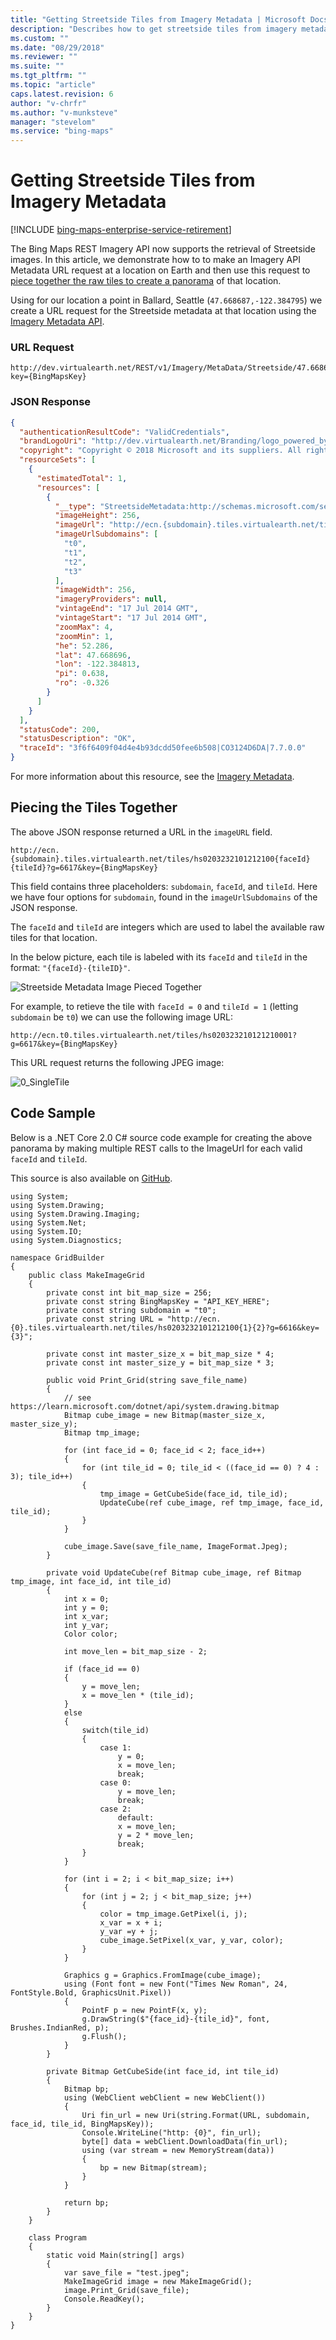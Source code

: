 ```yaml
---
title: "Getting Streetside Tiles from Imagery Metadata | Microsoft Docs"
description: "Describes how to get streetside tiles from imagery metadata and provides the URL request, the JSON response, and code samples."
ms.custom: ""
ms.date: "08/29/2018"
ms.reviewer: ""
ms.suite: ""
ms.tgt_pltfrm: ""
ms.topic: "article"
caps.latest.revision: 6
author: "v-chrfr"
ms.author: "v-munksteve"
manager: "stevelom"
ms.service: "bing-maps"
---
```


# Getting Streetside Tiles from Imagery Metadata

[!INCLUDE [bing-maps-enterprise-service-retirement](../includes/bing-maps-enterprise-service-retirement.md)]

The Bing Maps REST Imagery API now supports the retrieval of Streetside images. In this article, we demonstrate how to to make an Imagery API Metadata URL request at a location on Earth and then use this request to [piece together the raw tiles to create a panorama](#panorama) of that location.

Using for our location a point in Ballard, Seattle (`47.668687,-122.384795`) we create a URL request for the Streetside metadata at that location using the [Imagery Metadata API](../rest-services/imagery/get-imagery-metadata.md).

### URL Request

```url
http://dev.virtualearth.net/REST/v1/Imagery/MetaData/Streetside/47.668687,-122.384795?key={BingMapsKey}
```

### JSON Response

```json
{
  "authenticationResultCode": "ValidCredentials",
  "brandLogoUri": "http://dev.virtualearth.net/Branding/logo_powered_by.png",
  "copyright": "Copyright © 2018 Microsoft and its suppliers. All rights reserved. This API cannot be accessed and the content and any results may not be used, reproduced or transmitted in any manner without express written permission from Microsoft Corporation.",
  "resourceSets": [
    {
      "estimatedTotal": 1,
      "resources": [
        {
          "__type": "StreetsideMetadata:http://schemas.microsoft.com/search/local/ws/rest/v1",
          "imageHeight": 256,
          "imageUrl": "http://ecn.{subdomain}.tiles.virtualearth.net/tiles/hs0203232101212100{faceId}{tileId}?g=6617&key={BingMapsKey}",
          "imageUrlSubdomains": [
            "t0",
            "t1",
            "t2",
            "t3"
          ],
          "imageWidth": 256,
          "imageryProviders": null,
          "vintageEnd": "17 Jul 2014 GMT",
          "vintageStart": "17 Jul 2014 GMT",
          "zoomMax": 4,
          "zoomMin": 1,
          "he": 52.286,
          "lat": 47.668696,
          "lon": -122.384813,
          "pi": 0.638,
          "ro": -0.326
        }
      ]
    }
  ],
  "statusCode": 200,
  "statusDescription": "OK",
  "traceId": "3f6f6409f04d4e4b93dcdd50fee6b508|CO3124D6DA|7.7.0.0"
}
```

For more information about this resource, see the [Imagery Metadata](../rest-services/imagery/imagery-metadata.md).

<a name="panorama"></a>
## Piecing the Tiles Together

The above JSON response returned a URL in the `imageURL` field. 

```url
http://ecn.{subdomain}.tiles.virtualearth.net/tiles/hs0203232101212100{faceId}{tileId}?g=6617&key={BingMapsKey}
```
This field contains three placeholders: `subdomain`, `faceId`, and `tileId`. Here we have four options for `subdomain`, found in the `imageUrlSubdomains` of the JSON response. 

The `faceId` and `tileId` are integers which are used to label the available raw tiles for that location. 

In the below picture, each tile is labeled with its `faceId` and `tileId` in the format: `"{faceId}-{tileID}"`.

![Streetside Metadata Image Pieced Together](media/MetaDataSample.jpg)

For example, to retieve the tile with `faceId = 0` and `tileId = 1` (letting `subdomain` be `t0`) we can use the following image URL:

```url
http://ecn.t0.tiles.virtualearth.net/tiles/hs020323210121210001?g=6617&key={BingMapsKey}
``` 

This URL request returns the following JPEG image:

![0_SingleTile](media/SingleTile.jpg)

## Code Sample

Below is a .NET Core 2.0 C# source code example for creating the above panorama by making multiple REST calls to the ImageUrl for each valid `faceId` and `tileId`.

This source is also available on [GitHub](https://github.com/v-chrfr/GridBuilder).

```Csharp
using System;
using System.Drawing;
using System.Drawing.Imaging;
using System.Net;
using System.IO;
using System.Diagnostics;

namespace GridBuilder
{
    public class MakeImageGrid
    {
        private const int bit_map_size = 256;
        private const string BingMapsKey = "API_KEY_HERE";
        private const string subdomain = "t0";
        private const string URL = "http://ecn.{0}.tiles.virtualearth.net/tiles/hs0203232101212100{1}{2}?g=6616&key={3}";

        private const int master_size_x = bit_map_size * 4;
        private const int master_size_y = bit_map_size * 3;

        public void Print_Grid(string save_file_name)
        {
            // see https://learn.microsoft.com/dotnet/api/system.drawing.bitmap
            Bitmap cube_image = new Bitmap(master_size_x, master_size_y);
            Bitmap tmp_image;

            for (int face_id = 0; face_id < 2; face_id++)
            {
                for (int tile_id = 0; tile_id < ((face_id == 0) ? 4 : 3); tile_id++)
                {
                    tmp_image = GetCubeSide(face_id, tile_id);
                    UpdateCube(ref cube_image, ref tmp_image, face_id, tile_id);
                }
            }

            cube_image.Save(save_file_name, ImageFormat.Jpeg);
        }

        private void UpdateCube(ref Bitmap cube_image, ref Bitmap tmp_image, int face_id, int tile_id)
        {
            int x = 0;
            int y = 0;
            int x_var;
            int y_var;
            Color color;

            int move_len = bit_map_size - 2;

            if (face_id == 0)
            {
                y = move_len;
                x = move_len * (tile_id);
            }
            else
            {
                switch(tile_id)
                {
                    case 1:
                        y = 0;
                        x = move_len;
                        break;
                    case 0:
                        y = move_len;
                        break;
                    case 2:
                        default:
                        x = move_len;
                        y = 2 * move_len;
                        break;
                }
            }

            for (int i = 2; i < bit_map_size; i++)
            {
                for (int j = 2; j < bit_map_size; j++)
                {
                    color = tmp_image.GetPixel(i, j);
                    x_var = x + i;
                    y_var =y + j;
                    cube_image.SetPixel(x_var, y_var, color);
                }
            }

            Graphics g = Graphics.FromImage(cube_image);
            using (Font font = new Font("Times New Roman", 24, FontStyle.Bold, GraphicsUnit.Pixel))
            {
                PointF p = new PointF(x, y);
                g.DrawString($"{face_id}-{tile_id}", font, Brushes.IndianRed, p);
                g.Flush();
            }
        }

        private Bitmap GetCubeSide(int face_id, int tile_id)
        {
            Bitmap bp;
            using (WebClient webClient = new WebClient())
            {
                Uri fin_url = new Uri(string.Format(URL, subdomain, face_id, tile_id, BingMapsKey));
                Console.WriteLine("http: {0}", fin_url);
                byte[] data = webClient.DownloadData(fin_url);
                using (var stream = new MemoryStream(data))
                {
                    bp = new Bitmap(stream);
                }
            }

            return bp;
        }
    }

    class Program
    {
        static void Main(string[] args)
        {
            var save_file = "test.jpeg";
            MakeImageGrid image = new MakeImageGrid();
            image.Print_Grid(save_file);
            Console.ReadKey();
        }
    }
}
```
  
